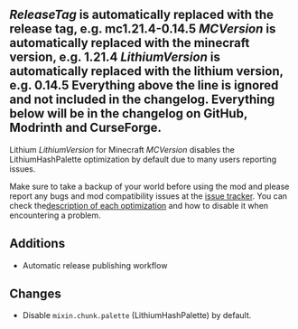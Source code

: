 _ReleaseTag_ is automatically replaced with the release tag, e.g. mc1.21.4-0.14.5
_MCVersion_ is automatically replaced with the minecraft version, e.g. 1.21.4
_LithiumVersion_ is automatically replaced with the lithium version, e.g. 0.14.5
Everything above the line is ignored and not included in the changelog. Everything below will be in the
changelog on GitHub, Modrinth and CurseForge.
----------
Lithium _LithiumVersion_ for Minecraft _MCVersion_ disables the LithiumHashPalette optimization by default due to many users reporting issues.

Make sure to take a backup of your world before using the mod and please report any bugs and mod compatibility issues at the [issue tracker](https://github.com/CaffeineMC/lithium-fabric/issues). You can check the[description of each optimization](https://github.com/CaffeineMC/lithium/blob/_ReleaseTag_/lithium-mixin-config.md) and how to disable it when encountering a problem.

## Additions
- Automatic release publishing workflow

## Changes
- Disable `mixin.chunk.palette` (LithiumHashPalette) by default.